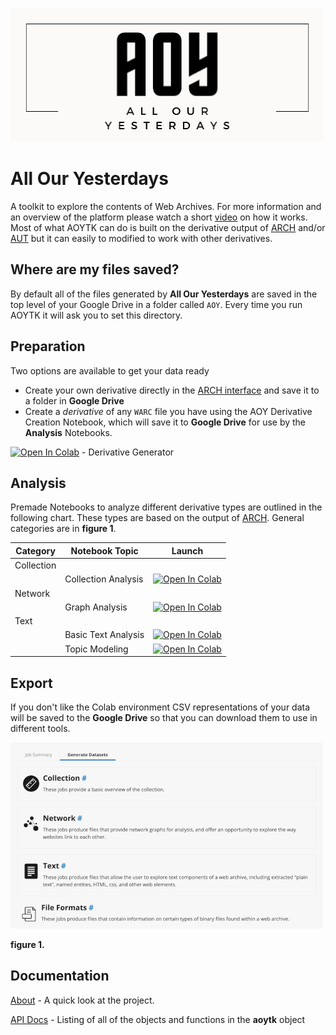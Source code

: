 
![AOY_Logo](AOY_Logo.png)

# All Our Yesterdays
A toolkit to explore the contents of Web Archives. For more information and an overview of the platform please watch a short [video]() on how it works. Most of what AOYTK can do is built on the derivative output of [ARCH](https://support.archive-it.org/hc/en-us/articles/360061122492-Introduction-to-ARCH) and/or  [AUT](https://archivesunleashed.org/aut/) but it can easily to modified to work with other derivatives.

## Where are my files saved?

By default all of the files generated by **All Our Yesterdays** are saved in the top level of your Google Drive in a folder called `AOY`. Every time you run AOYTK it will ask you to set this directory.

## Preparation

Two options are available to get your data ready

- Create your own derivative directly in the [ARCH interface](https://webdata.archive-it.org/ait/login) and save it to a folder in **Google Drive**
- Create a _derivative_ of any `WARC` file you have using the AOY Derivative Creation Notebook, which will save it to **Google Drive** for use by the **Analysis** Notebooks. 

[![Open In Colab](https://colab.research.google.com/assets/colab-badge.svg)](https://colab.research.google.com/github/BrockDSL/AOYTK/blob/main/AOY_DerivativeGenerator.ipynb) - Derivative Generator

## Analysis

Premade Notebooks to analyze different derivative types are outlined in the following chart. These types are based on the output of [ARCH](https://support.archive-it.org/hc/en-us/articles/360061122492-Introduction-to-the-Archive-It-Research-Services-Cloud). General categories are in **figure 1**. 


|Category   |Notebook Topic   | Launch    |
|---|---|---|
|Collection|   |   |
|    | Collection Analysis   |  [![Open In Colab](https://colab.research.google.com/assets/colab-badge.svg)](https://colab.research.google.com/github/BrockDSL/AOYTK/blob/main/AOY_Collection_Analysis.ipynb)   |
|Network|   |  |
|   |Graph Analysis   | [![Open In Colab](https://colab.research.google.com/assets/colab-badge.svg)](https://colab.research.google.com/github/BrockDSL/AOYTK/blob/main/AOY_Text_BasicTextAnalysis.ipynb)   |
|Text   |   |   |
|   |Basic Text Analysis   | [![Open In Colab](https://colab.research.google.com/assets/colab-badge.svg)](https://colab.research.google.com/github/BrockDSL/AOYTK/blob/main/)   |
|   |Topic Modeling   | [![Open In Colab](https://colab.research.google.com/assets/colab-badge.svg)](https://colab.research.google.com/github/BrockDSL/AOYTK/blob/main/AOY_Text_Topic_Modeling.ipynb)   |

## Export

If you don't like the Colab environment CSV representations of your data will be saved to the **Google Drive** so that you can download them to use in different tools.


![category types](category_types.png)

**figure 1.**

## Documentation

[About](html/about.md) - A quick look at the project.

[API Docs](html/aoytk.md) - Listing of all of the objects and functions in the **aoytk** object 

